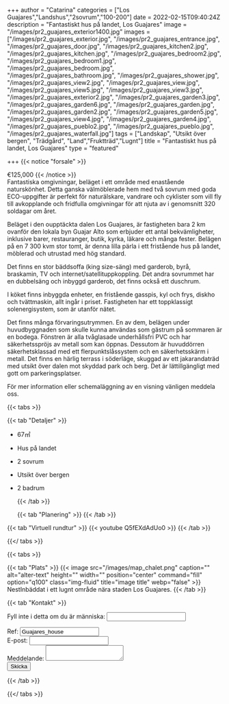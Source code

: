 +++
author = "Catarina"
categories = ["Los Guajares","Landshus","2sovrum","100-200"]
date = 2022-02-15T09:40:24Z
description = "Fantastiskt hus på landet, Los Guajares"
image = "/images/pr2_guajares_exterior1400.jpg"
images = ["/images/pr2_guajares_exterior.jpg", "/images/pr2_guajares_entrance.jpg", "/images/pr2_guajares_door.jpg", "/images/pr2_guajares_kitchen2.jpg", "/images/pr2_guajares_kitchen.jpg", "/images/pr2_guajares_bedroom2.jpg", "/images/pr2_guajares_bedroom1.jpg", "/images/pr2_guajares_bedroom.jpg", "/images/pr2_guajares_bathroom.jpg", "/images/pr2_guajares_shower.jpg", "/images/pr2_guajares_view2.jpg", "/images/pr2_guajares_view.jpg", "/images/pr2_guajares_view5.jpg", "/images/pr2_guajares_view3.jpg", "/images/pr2_guajares_exterior2.jpg", "/images/pr2_guajares_garden3.jpg", "/images/pr2_guajares_garden6.jpg", "/images/pr2_guajares_garden.jpg", "/images/pr2_guajares_garden2.jpg", "/images/pr2_guajares_garden5.jpg", "/images/pr2_guajares_view4.jpg", "/images/pr2_guajares_garden4.jpg", "/images/pr2_guajares_pueblo2.jpg", "/images/pr2_guajares_pueblo.jpg", "/images/pr2_guajares_waterfall.jpg"]
tags = ["Landskap", "Utsikt över bergen", "Trädgård", "Land","Fruktträd","Lugnt"]
title = "Fantastiskt hus på landet, Los Guajares"
type = "featured"

+++
{{< notice "forsale" >}}

€125,000 {{< /notice >}}  
Fantastiska omgivningar, beläget i ett område med enastående naturskönhet. Detta ganska välmöblerade hem med två sovrum med goda ECO-uppgifter är perfekt för naturälskare, vandrare och cyklister som vill fly till avkopplande och fridfulla omgivningar för att njuta av i genomsnitt 320 soldagar om året.

Beläget i den oupptäckta dalen Los Guajares, är fastigheten bara 2 km ovanför den lokala byn Guajar Alto som erbjuder ett antal bekvämligheter, inklusive barer, restauranger, butik, kyrka, läkare och många fester. Belägen på en 7 300 kvm stor tomt, är denna lilla pärla i ett fristående hus på landet, möblerad och utrustad med hög standard.

Det finns en stor bäddsoffa (king size-säng) med garderob, byrå, braskamin, TV och internet/satellituppkoppling. Det andra sovrummet har en dubbelsäng och inbyggd garderob, det finns också ett duschrum.

I köket finns inbyggda enheter, en fristående gasspis, kyl och frys, diskho och tvättmaskin, allt ingår i priset. Fastigheten har ett toppklassigt solenergisystem, som är utanför nätet.

Det finns många förvaringsutrymmen. En av dem, belägen under huvudbyggnaden som skulle kunna användas som gästrum på sommaren är en bodega. Fönstren är alla tvåglasade underhållsfri PVC och har säkerhetsspröjs av metall som kan öppnas. Dessutom är huvuddörren säkerhetsklassad med ett flerpunktslåssystem och en säkerhetsskärm i metall. Det finns en härlig terrass i söderläge, skuggad av ett jakarandaträd med utsikt över dalen mot skyddad park och berg. Det är lättillgängligt med gott om parkeringsplatser.

För mer information eller schemaläggning av en visning vänligen meddela oss.

{{< tabs >}}

{{< tab "Detaljer" >}}

* 67&#x33A1;
* Hus på landet
* 2 sovrum
* Utsikt över bergen
* 2 badrum

  {{< /tab >}}

  {{< tab "Planering" >}}  {{< /tab >}}

{{< tab "Virtuell rundtur" >}} {{< youtube Q5fEXdAdUo0 >}} {{< /tab >}}

{{</ tabs >}}

{{< tabs >}}

{{< tab "Plats" >}} {{< image src="/images/map_chalet.png" caption="" alt="alter-text" height="" width="" position="center" command="fill" option="q100" class="img-fluid" title="image title" webp="false" >}} NestInbäddat i ett lugnt område nära staden Los Guajares. {{< /tab >}}

{{< tab "Kontakt" >}} <form name="propertyContact" method="POST" netlify-honeypot="bot-field" data-netlify="true">
<div class="form-group">
<p class="hidden"><label>Fyll inte i detta om du är människa: <input name="bot-field" /></label></p>
</div>
<div class="form-group">
<label>Ref: <input name="property-ref" class="form-control" value="Guajares_house" readonly/></label>
</div>
<div class="form-group">
<label>E-post: <input type="text" class="form-control" name="email" /></label>
</div>
<div class="form-group">
<label>Meddelande: </label> <textarea name="message" class="form-control"></textarea>
</div>
<button type="submit" class="btn btn-primary">Skicka</button>
</form> {{< /tab >}}

{{</ tabs >}}